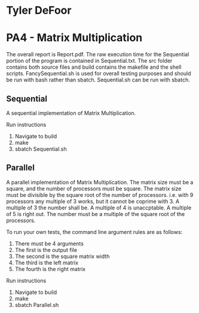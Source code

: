 # Tyler DeFoor
# PA4 - Matrix Multiplication

The overall report is Report.pdf. The raw execution time for the Sequential portion of the program is contained in Sequential.txt. The src folder contains both source files and build contains the makefile and the shell scripts. FancySequential.sh is used for overall testing purposes and should be run with bash rather than sbatch. Sequential.sh can be run with sbatch.

## Sequential
A sequential implementation of Matrix Multiplication. 

Run instructions
1. Navigate to build
2. make
3. sbatch Sequential.sh

## Parallel
A parallel implementation of Matrix Multiplication. The matrix size must be a square, and the number of processors must be square. The matrix size must be divisible by the square root of the number of processors. i.e. with 9 processors any multiple of 3 works, but it cannot be coprime with 3. A multiple of 3 the number shall be. A multiple of 4 is unaccptable. A multiple of 5 is right out. The number must be a multiple of the square root of the processors.

To run your own tests, the command line argument rules are as follows:
1. There must be 4 arguments
2. The first is the output file
5. The second is the square matrix width
3. The third is the left matrix
4. The fourth is the right matrix

Run instructions
1. Navigate to build
2. make
3. sbatch Parallel.sh
